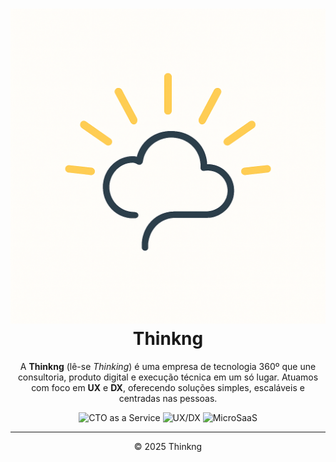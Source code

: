 <h1 align="center"><img src="logo.png"> Thinkng</h1>
<p align="center">
  A <strong>Thinkng</strong> (lê-se <em>Thinking</em>) é uma empresa de tecnologia 360º que une consultoria, produto digital e execução técnica em um só lugar.  
  Atuamos com foco em <strong>UX</strong> e <strong>DX</strong>, oferecendo soluções simples, escaláveis e centradas nas pessoas.
</p>

<p align="center">
  <img src="https://img.shields.io/badge/CTOaaS-On%20Demand-blue" alt="CTO as a Service" />
  <img src="https://img.shields.io/badge/UX%20&%20DX-Centered-yellow" alt="UX/DX" />
  <img src="https://img.shields.io/badge/MicroSaaS-Lean%20Build-green" alt="MicroSaaS" />
</p>

---

<p align="center">
  © 2025 Thinkng
</p>

